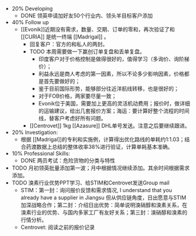 - 20% Developing
	- DONE 领英申请加好友50个行业内、领头羊目标客户添加
- 40% Follow up
	- [[Evonik]]近期没有需求，数量、交期、订单的零和，再次验证了和 [[CURIA]] 是统一终端 [[Madrigal]] 。
		- 回复客户：官方的和私人的两封。
		- TODO 本周需要做一下赢创订单复盘和丢单复盘。
			- 印度客户对于价格控制是做得很好的，值得学习（多询价、询阶梯价）；
			- 利益永远是商人考虑的第一因素，所以不论多少影响因素，价格都是首先要做好的；
			- 鉴于目前国际形势，能够部分往近洋航线转移，也是很好的；
			- 对于FOB价格，两家要尽量一致；
			- Evonik位于美国，需要加上更高的灵活机动费用；报价时，做详细的运输建议，给出几套报价方案；海运：要计算好整个流程的时间线，替客户考虑好所有问题。
		- [[Centrovet]] 1kg [[Azasure]] DHL单号发送。注意之后要继续跟进。
- 20% Investigation:
	- 根据 [[Madrigal]]的专利和实施例，计算得出优化路线的单耗约1:1.03；结合药渡数据上总结的整体收率38%进行验证，计算单耗基本准确。
- 10% Professional Skills:
	- DONE 两员考试：危险货物的分类与特性
- TODO 月初领英批量添加第一波；月中根据情况继续添加。其余时间根据需求添加。
- TODO 溴素行业优势PPT学习、给STIM和Centrovet发送Group mail
	- STIM：第一封：询问报价反馈和需求情况, I understand that you already have a supplier in Jiangsu 但从供应链角度，日出愿意与STIM加深战略合作；第二封：介绍日出优势：简单说明溴硝醇和溴素关系，在溴素行业的优势、与国内多家工厂有友好关系；第三封：溴硝醇和溴素的行情分析。
	- Centrovet: 阅读之前的报价记录